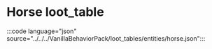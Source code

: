 # Horse loot_table

:::code language="json" source="../../../VanillaBehaviorPack/loot_tables/entities/horse.json":::